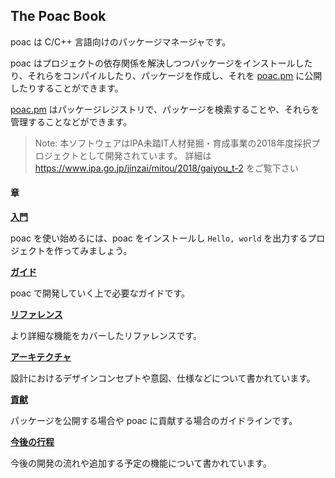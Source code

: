 ## The Poac Book

poac は C/C++ 言語向けのパッケージマネージャです。

poac はプロジェクトの依存関係を解決しつつパッケージをインストールしたり、それらをコンパイルしたり、パッケージを作成し、それを [poac.pm](https://poac.io) に公開したりすることができます。

[poac.pm](https://poac.io) はパッケージレジストリで、パッケージを検索することや、それらを管理することなどができます。

> Note: 本ソフトウェアはIPA未踏IT人材発掘・育成事業の2018年度採択プロジェクトとして開発されています。
詳細は https://www.ipa.go.jp/jinzai/mitou/2018/gaiyou_t-2 をご覧下さい


#### 章
**[入門](getting-started/README.md)**

poac を使い始めるには、poac をインストールし `Hello, world` を出力するプロジェクトを作ってみましょう。


**[ガイド](guide/README.md)**

poac で開発していく上で必要なガイドです。


**[リファレンス](reference/README.md)**

より詳細な機能をカバーしたリファレンスです。


**[アーキテクチャ](architecture/README.md)**

設計におけるデザインコンセプトや意図、仕様などについて書かれています。


**[貢献](contribution/README.md)**

パッケージを公開する場合や poac に貢献する場合のガイドラインです。


**[今後の行程](roadmap/README.md)**

今後の開発の流れや追加する予定の機能について書かれています。
